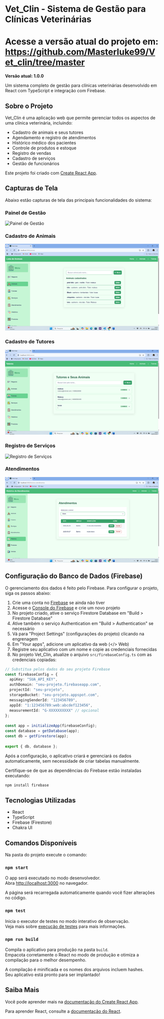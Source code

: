 # Vet_Clin - Sistema de Gestão para Clínicas Veterinárias
# Acesse a versão atual do projeto em: https://github.com/Masterluke99/Vet_clin/tree/master

**Versão atual: 1.0.0**

Um sistema completo de gestão para clínicas veterinárias desenvolvido em React com TypeScript e integração com Firebase.

## Sobre o Projeto

Vet_Clin é uma aplicação web que permite gerenciar todos os aspectos de uma clínica veterinária, incluindo:

- Cadastro de animais e seus tutores
- Agendamento e registro de atendimentos
- Histórico médico dos pacientes
- Controle de produtos e estoque
- Registro de vendas
- Cadastro de serviços
- Gestão de funcionários

Este projeto foi criado com [Create React App](https://github.com/facebook/create-react-app).

## Capturas de Tela

Abaixo estão capturas de tela das principais funcionalidades do sistema:

### Painel de Gestão

![Painel de Gestão](./screenshots/painel%20de%20gestão.png)

### Cadastro de Animais

![Cadastro de Animais](./screenshots/cadastro%20de%20animais.png)

### Cadastro de Tutores

![Cadastro de Tutores](./screenshots/cadastro%20de%20tutores.png)

### Registro de Serviços

![Registro de Serviços](./screenshots/registro%20de%20serviços.png)

### Atendimentos

![Atendimentos](./screenshots/atendimentos.png)

## Configuração do Banco de Dados (Firebase)

O gerenciamento dos dados é feito pelo Firebase. Para configurar o projeto, siga os passos abaixo:

1. Crie uma conta no [Firebase](https://firebase.google.com/) se ainda não tiver
2. Acesse o [Console do Firebase](https://console.firebase.google.com/) e crie um novo projeto
3. No projeto criado, ative o serviço Firestore Database em "Build > Firestore Database"
4. Ative também o serviço Authentication em "Build > Authentication" se necessário
5. Vá para "Project Settings" (configurações do projeto) clicando na engrenagem
6. Em "Your apps", adicione um aplicativo da web (</> Web)
7. Registre seu aplicativo com um nome e copie as credenciais fornecidas
8. No projeto Vet_Clin, atualize o arquivo `src/firebaseConfig.ts` com as credenciais copiadas:

```typescript
// Substitua pelos dados do seu projeto Firebase
const firebaseConfig = {
  apiKey: "SUA_API_KEY",
  authDomain: "seu-projeto.firebaseapp.com",
  projectId: "seu-projeto",
  storageBucket: "seu-projeto.appspot.com",
  messagingSenderId: "123456789",
  appId: "1:123456789:web:abcdef123456",
  measurementId: "G-XXXXXXXXXX" // opcional
};

const app = initializeApp(firebaseConfig);
const database = getDatabase(app);
const db = getFirestore(app);

export { db, database };
```

Após a configuração, o aplicativo criará e gerenciará os dados automaticamente, sem necessidade de criar tabelas manualmente.

Certifique-se de que as dependências do Firebase estão instaladas executando:

```bash
npm install firebase
```

## Tecnologias Utilizadas

- React
- TypeScript
- Firebase (Firestore)
- Chakra UI

## Comandos Disponíveis

Na pasta do projeto execute o comando:

### `npm start`

O app será executado no modo desenvolvedor.  
Abra [http://localhost:3000](http://localhost:3000) no navegador.

A página será recarregada automaticamente quando você fizer alterações no código.

### `npm test`

Inicia o executor de testes no modo interativo de observação.  
Veja mais sobre [execução de testes](https://facebook.github.io/create-react-app/docs/running-tests) para mais informações.

### `npm run build`

Compila o aplicativo para produção na pasta `build`.  
Empacota corretamente o React no modo de produção e otimiza a compilação para o melhor desempenho.

A compilação é minificada e os nomes dos arquivos incluem hashes.  
Seu aplicativo está pronto para ser implantado!

## Saiba Mais

Você pode aprender mais na [documentação do Create React App](https://facebook.github.io/create-react-app/docs/getting-started).

Para aprender React, consulte a [documentação do React](https://reactjs.org/).

